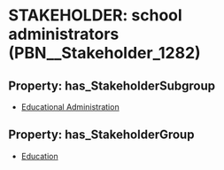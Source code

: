 # STAKEHOLDER: __school administrators__ (PBN__Stakeholder_1282)

## Property: has_StakeholderSubgroup

* [Educational Administration](PBN__StakeholderSubgroup_14)

## Property: has_StakeholderGroup

* [Education](PBN__StakeholderGroup_1)

